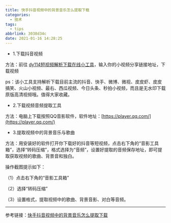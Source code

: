 ```yaml
---
title: 快手抖音视频中的背景音乐怎么提取下载
categories:
  - 技术
tags:
  - tips
abbrlink: 3038d34c
date: 2021-01-16 14:28:25
---
```


+ 1.下载抖音视频

方法：前往 [dy114短视频解析下载在线小工具](http://www.dy114.com/douyin)，输入你的小视频分享链接地址，下载视频

ps：该小工具支持解析下载目前主流的抖音、快手、微博、微视、皮皮虾、皮皮搞笑、火山小视频、最右、西瓜视频、今日头条、秒拍小视频，而且是无水印下载原版高清视频哦。值得大家收藏。

+ 2.下载视频音频提取工具

方法：电脑上下载按照QQ音影软件，软件地址：[https://player.qq.com/](https://player.qq.com/)

+ 3.提取视频中的背景音乐与歌曲

方法：用安装好的软件打开你下载好的抖音等短视频，点击右下角的“音影工具箱”，选择“转码压缩”，格式选择为“音频”，设置好提取的音频保存地址，即可提取获取视频的歌曲、背景音和独白。

操作截图提示如下：

（1）点击右下角的“音影工具箱”

（2）选择“转码压缩”

（3）设置格式，提取视频中的歌曲、背景音影、对白等音频。

---

参考链接：[快手抖音视频中的背景音乐怎么提取下载](http://www.dy114.com/1582.html)

